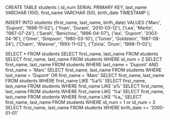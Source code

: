 CREATE TABLE students (
	id_num SERIAL PRIMARY KEY,
    last_name VARCHAR (100),
    first_name VARCHAR (50),
    birth_date TIMESTAMP
);

INSERT INTO students (first_name, last_name, birth_date)
VALUES ('Marc', 'Dupont', '1998-11-02'), ('Yoan', 'Durant', '2010-03-12'), ('Lea', 'Martin', '1987-07-24'), ('Sarah', 'Benichou', '1996-04-07'), ('lea', 'Dupont', '2003-04-16'), ('Omer', 'Simpson', '1980-03-10'), ('Tomer', 'Goldstein', '1987-08-24'), ('Chaim', 'Wiesner', '1993-11-02'), ('Tzivia', 'Druin', '1998-11-02');

SELECT * FROM students
SELECT first_name, last_name FROM students
SELECT first_name, last_name FROM students WHERE id_num = 2
SELECT first_name, last_name FROM students WHERE last_name = 'Dupont' AND first_name = 'Marc'
SELECT first_name, last_name FROM students WHERE last_name = 'Dupont' OR first_name = 'Marc'
SELECT first_name, last_name FROM students WHERE first_name LIKE '%a%'
SELECT first_name, last_name FROM students WHERE first_name LIKE 'a%'
SELECT first_name, last_name FROM students WHERE first_name LIKE '%a'
SELECT first_name, last_name FROM students WHERE first_name LIKE '%a_'
SELECT first_name, last_name FROM students WHERE id_num = 1 or id_num = 3
SELECT first_name, last_name FROM students WHERE birth_date >= '2000-01-01'